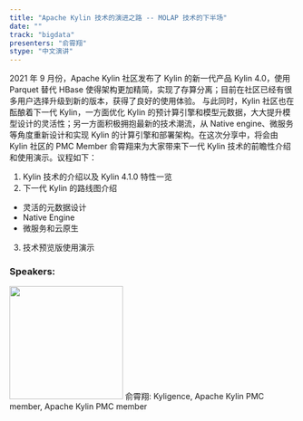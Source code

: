 ```yaml
---
title: "Apache Kylin 技术的演进之路 -- MOLAP 技术的下半场"
date: "" 
track: "bigdata"
presenters: "俞霄翔"
stype: "中文演讲"
---
```

2021 年 9 月份，Apache Kylin 社区发布了 Kylin 的新一代产品 Kylin 4.0，使用 Parquet 替代 HBase 使得架构更加精简，实现了存算分离；目前在社区已经有很多用户选择升级到新的版本，获得了良好的使用体验。
与此同时，Kylin 社区也在酝酿着下一代 Kylin，一方面优化 Kylin 的预计算引擎和模型元数据，大大提升模型设计的灵活性；另一方面积极拥抱最新的技术潮流，从 Native engine、微服务等角度重新设计和实现 Kylin 的计算引擎和部署架构。在这次分享中，将会由 Kylin 社区的 PMC Member 俞霄翔来为大家带来下一代 Kylin 技术的前瞻性介绍和使用演示。议程如下：
1. Kylin 技术的介绍以及 Kylin 4.1.0 特性一览
2. 下一代 Kylin 的路线图介绍
  - 灵活的元数据设计
  - Native Engine
  - 微服务和云原生
3. 技术预览版使用演示
 ### Speakers: 
 <img src="images/speaker/1144.png" width="200" />
 俞霄翔: Kyligence, Apache Kylin PMC member, Apache Kylin PMC member
 